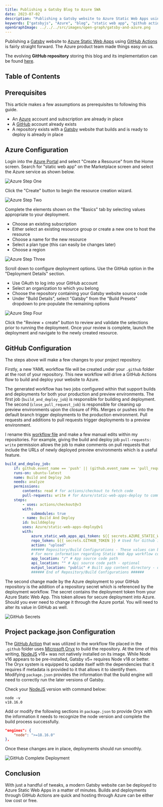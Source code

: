 ```yaml
---
title: Publishing a Gatsby Blog to Azure SWA
date: 2023-07-02
description: "Publishing a Gatsby website to Azure Static Web Apps using GitHub Actions is fairly straight forward. The Azure product team made things easy on us."
keywords: ["gatsbyjs", "Azure", "blog", "static web app", "github actions"]
openGraphImage: ../../../src/images/open-graph/gatsby-and-azure.png
---
```


Publishing a [Gatsby](https://www.gatsbyjs.com/) website to
[Azure Static Web Apps](https://azure.microsoft.com/en-us/products/app-service/static)
using
[GitHub Actions](https://github.com/features/actions)
is fairly straight forward. The Azure product team made things easy on us.

The evolving **GitHub repository** storing this blog and its implementation can be
found [here](https://github.com/jpfulton/blog).

## Table of Contents

## Prerequisites

This article makes a few assumptions as prerequisites to following this guide.

- An [Azure](https://azure.microsoft.com/en-us) account and subscription are
  already in place
- A [GitHub](https://github.com/) account already exists
- A repository exists with a [Gatsby](https://www.gatsbyjs.com/) website that
  builds and is ready to deploy is already in place

## Azure Configuration

Login into the [Azure Portal](https://portal.azure.com) and select "Create a Resource"
from the Home screen. Search for "static web app" on the Marketplace screen and select
the Azure service as shown below.

![Azure Step One](./azure-step-1.png)

Click the "Create" button to begin the resource creation wizard.

![Azure Step Two](./azure-step-2.png)

Complete the elements shown on the "Basics" tab by selecting values appropriate
to your deployment.

- Choose an existing subscription
- Either select an existing resource group or create a new one to host the resource
- Choose a name for the new resource
- Select a plan type (this can easily be changes later)
- Choose a region

![Azure Step Three](./azure-step-3.png)

Scroll down to configure deployment options. Use the GitHub option in the
"Deployment Details" section.

- Use OAuth to log into your GitHub account
- Select an organization to which you belong
- Choose the repository containing your Gatsby website source code
- Under "Build Details", select "Gatsby" from the "Build Presets" dropdown
  to pre-populate the remaining options

![Azure Step Four](./azure-step-4.png)

Click the "Review + create" button to review and validate the selections
prior to running the deployment. Once your review is complete, launch the deployment
and navigate to the newly created resource.

## GitHub Configuration

The steps above will make a few changes to your project repository.

Firstly, a new YAML workflow file will be created under your `.github` folder at
the root of your repository. This new workflow will drive a GitHub Actions flow
to build and deploy your website to Azure.

The generated workflow has two jobs configured within that support builds
and deployments for both your production and preview environments. The first
job (`build_and_deploy_job`) is responsible for building and deployment. The
second (`close_pull_request_job`) is responsible for cleaning up preview environments
upon the closure of PRs. Merges or pushes into the default branch trigger deployments
to the production environment. Pull requests and additions to pull requests
trigger deployments to a preview environment.

I rename this [workflow file](https://github.com/jpfulton/blog/blob/main/.github/workflows/cicd.yml)
and make a few manual edits within my repositories. For example, giving the build
and deploy job `pull-requests: write` permission allows the job to make comments
on pull requests that include the URLs of newly deployed preview environments
which is a useful feature.

```yaml {8,17}{numberLines: true}{clipboardButton: true}
build_and_deploy_job:
    if: github.event_name == 'push' || (github.event_name == 'pull_request' && github.event.action != 'closed')
    runs-on: ubuntu-latest
    name: Build and Deploy Job
    needs: analyze
    permissions:
        contents: read # for actions/checkout to fetch code
        pull-requests: write # for Azure/static-web-apps-deploy to comment on PRs
    steps:
        - uses: actions/checkout@v3
        with:
            submodules: true
        - name: Build And Deploy
        id: builddeploy
        uses: Azure/static-web-apps-deploy@v1
        with:
            azure_static_web_apps_api_token: ${{ secrets.AZURE_STATIC_WEB_APPS_API_TOKEN_THANKFUL_DESERT_09B08AE10 }}
            repo_token: ${{ secrets.GITHUB_TOKEN }} # Used for Github integrations (i.e. PR comments)
            action: "upload"
            ###### Repository/Build Configurations - These values can be configured to match your app requirements. ######
            # For more information regarding Static Web App workflow configurations, please visit: https://aka.ms/swaworkflowconfig
            app_location: "/" # App source code path
            api_location: "" # Api source code path - optional
            output_location: "public" # Built app content directory - optional
            ###### End of Repository/Build Configurations ######
```

The second change made by the Azure deployment to your GitHub repository
is the addition of a repository secret which is referenced by the
deployment workflow. The secret contains the deployment token from your
Azure Static Web App. This token allows for secure deployment into Azure.
Should you ever need to change it through the Azure portal. You will need
to alter its value in GitHub as well.

![GitHub Secrets](./github-secrets.png)

## Project package.json Configuration

The [GitHub Action](https://github.com/Azure/static-web-apps-deploy) that was
utilized in the workflow file placed in the `.github` folder uses
[Microsoft Oryx](https://github.com/microsoft/Oryx) to build the repository.
At the time of this writing, [NodeJS](https://nodejs.org/en) v18+ was
not natively installed on its image. While Node v16 appears to be pre-installed,
Gatsby v5+ requires Node v18 or better. The Oryx system is equipped to
update itself with the dependencies that it requires if metadata is provided
to it that allows it to identify them. Modifying `package.json` provides
the information that the build engine will need to correctly run the later
versions of Gatsby.

Check your [NodeJS](https://nodejs.org/en) version with command below:

```shell{outputLines:2}
node -v
v18.16.0
```

Add or modify the following sections in `package.json` to provide Oryx
with the information it needs to recognize the node version and complete
the build process successfully.

```javascript:title=package.json {2}{numberLines:true}
"engines": {
    "node": ">=18.16.0"
},
```

Once these changes are in place, deployments should run smoothly.

![GitHub Complete Deployment](./github-complete-deployment.png)

## Conclusion

With just a handful of tweaks, a modern Gatsby website can be deployed
to Azure Static Web Apps in a matter of minutes. Builds and deployments
through GitHub Actions are quick and hosting through Azure can be either
low cost or free.
